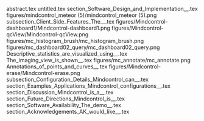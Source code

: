 abstract.tex
untitled.tex
section_Software_Design_and_Implementation__.tex
figures/mindcontrol_meteor (5)/mindcontrol_meteor (5).png
subsection_Client_Side_Features_The__.tex
figures/Mindcontrol-dashboard1/Mindcontrol-dashboard1.png
figures/Mindcontrol-qcView/Mindcontrol-qcView.png
figures/mc_histogram_brush/mc_histogram_brush.png
figures/mc_dashboard02_query/mc_dashboard02_query.png
Descriptive_statistics_are_visualized_using__.tex
The_imaging_view_is_shown__.tex
figures/mc_annotate/mc_annotate.png
Annotations_of_points_and_curves__.tex
figures/Mindcontrol-erase/Mindcontrol-erase.png
subsection_Configuration_Details_Mindcontrol_can__.tex
section_Examples_Applications_Mindcontrol_configurations__.tex
section_Discussion_Mindcontrol_is_a__.tex
section_Future_Directions_Mindcontrol_is__.tex
section_Software_Availability_The_demo__.tex
section_Acknowledgements_AK_would_like__.tex